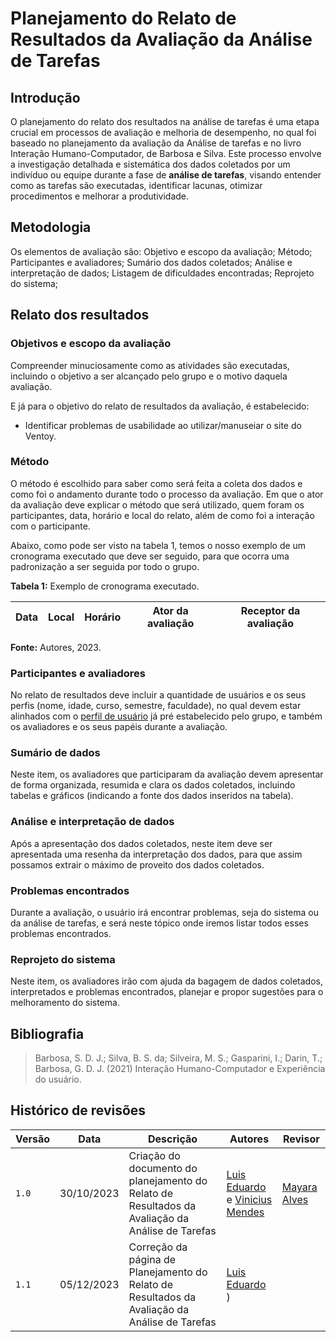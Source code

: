 # Planejamento do Relato de Resultados da Avaliação da Análise de Tarefas

## Introdução
O planejamento do relato dos resultados na análise de tarefas é uma etapa crucial em processos de avaliação e melhoria de desempenho, no qual foi baseado no planejamento da avaliação da Análise de tarefas e no livro Interação Humano-Computador, de Barbosa e Silva. Este processo envolve a investigação detalhada e sistemática dos dados coletados por um indivíduo ou equipe durante a fase de **análise de tarefas**, visando entender como as tarefas são executadas, identificar lacunas, otimizar procedimentos e melhorar a produtividade.

## Metodologia
Os elementos de avaliação são:
Objetivo e escopo da avaliação;
Método;
Participantes e avaliadores;
Sumário dos dados coletados;
Análise e interpretação de dados;
Listagem de dificuldades encontradas;
Reprojeto do sistema;

## Relato dos resultados

### Objetivos e escopo da avaliação
Compreender minuciosamente como as atividades são executadas, incluindo o objetivo a ser alcançado pelo grupo e o motivo daquela avaliação.

E já para o objetivo do relato de resultados da avaliação, é estabelecido:

- Identificar problemas de usabilidade ao utilizar/manuseiar o site do Ventoy.  

### Método
O método é escolhido para saber como será feita a coleta dos dados e como foi o andamento durante todo o processo da avaliação. Em que o ator da avaliação deve explicar o método que será utilizado, quem foram os participantes, data, horário e local do relato, além de como foi a interação com o participante.

Abaixo, como pode ser visto na tabela 1, temos o nosso exemplo de um cronograma executado que deve ser seguido, para que ocorra uma padronização a ser seguida por todo o grupo. 

<b>Tabela 1:</b> Exemplo de cronograma executado.

| Data | Local | Horário| Ator da avaliação |  Receptor da avaliação |
| ---- | ------- | -------- | ----------------- | ---------------------- |

<p><b>Fonte:</b> Autores, 2023.</p>

### Participantes e avaliadores
No relato de resultados deve incluir a quantidade de usuários e os seus perfis (nome, idade, curso, semestre, faculdade), no qual devem estar alinhados com o [perfil de usuário]() já pré estabelecido pelo grupo, e também os avaliadores e os seus papéis durante a avaliação.

### Sumário de dados
Neste item, os avaliadores que participaram da avaliação devem apresentar de forma organizada, resumida e clara os dados coletados, incluindo tabelas e gráficos (indicando a fonte dos dados inseridos na tabela).

### Análise e interpretação de dados
Após a apresentação dos dados coletados, neste item deve ser apresentada uma resenha da interpretação dos dados, para que assim possamos extrair o máximo de proveito dos dados coletados.

### Problemas encontrados
Durante a avaliação, o usuário irá encontrar problemas, seja do sistema ou da análise de tarefas, e será neste tópico onde iremos listar todos esses problemas encontrados.

### Reprojeto do sistema
Neste item, os avaliadores irão com ajuda da bagagem de dados coletados, interpretados e problemas encontrados, planejar e propor sugestões para o melhoramento do sistema.

## Bibliografia

> Barbosa, S. D. J.; Silva, B. S. da; Silveira, M. S.; Gasparini, I.; Darin, T.; Barbosa, G. D. J. (2021) Interação Humano-Computador e Experiência do usuário.

## Histórico de revisões

| Versão | Data | Descrição | Autores | Revisor |
|-----------|--------|---------------|------------|------------|
| `1.0` | 30/10/2023 | Criação do documento do planejamento do Relato de Resultados da Avaliação da Análise de Tarefas | [Luis Eduardo](https://github.com/LuisMiranda10) e [Vinicius Mendes](https://github.com/yabamiah)| [Mayara Alves](https://github.com/Mayara-tech)  |
| `1.1` | 05/12/2023 | Correção da página de Planejamento do Relato de Resultados da Avaliação da Análise de Tarefas | [Luis Eduardo](https://github.com/LuisMiranda10) )|   |
